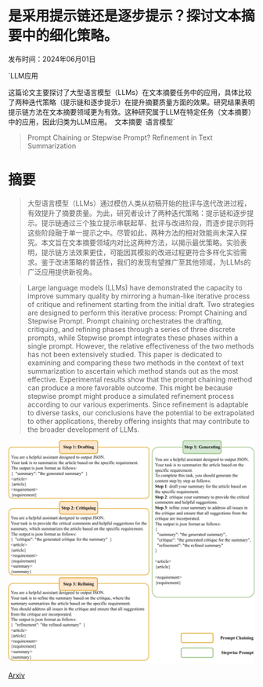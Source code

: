 # 是采用提示链还是逐步提示？探讨文本摘要中的细化策略。

发布时间：2024年06月01日

`LLM应用

这篇论文主要探讨了大型语言模型（LLMs）在文本摘要任务中的应用，具体比较了两种迭代策略（提示链和逐步提示）在提升摘要质量方面的效果。研究结果表明提示链方法在文本摘要领域更为有效。这种研究属于LLM在特定任务（文本摘要）中的应用，因此归类为LLM应用。` `文本摘要` `语言模型`

> Prompt Chaining or Stepwise Prompt? Refinement in Text Summarization

# 摘要

> 大型语言模型（LLMs）通过模仿人类从初稿开始的批评与迭代改进过程，有效提升了摘要质量。为此，研究者设计了两种迭代策略：提示链和逐步提示。提示链通过三个独立提示串联起草、批评与改进阶段，而逐步提示则将这些阶段融于单一提示之中。尽管如此，两种方法的相对效能尚未深入探究。本文旨在文本摘要领域内对比这两种方法，以揭示最优策略。实验表明，提示链方法效果更佳，可能因其模拟的改进过程更符合多样化实验需求。鉴于改进策略的普适性，我们的发现有望推广至其他领域，为LLMs的广泛应用提供新视角。

> Large language models (LLMs) have demonstrated the capacity to improve summary quality by mirroring a human-like iterative process of critique and refinement starting from the initial draft. Two strategies are designed to perform this iterative process: Prompt Chaining and Stepwise Prompt. Prompt chaining orchestrates the drafting, critiquing, and refining phases through a series of three discrete prompts, while Stepwise prompt integrates these phases within a single prompt. However, the relative effectiveness of the two methods has not been extensively studied. This paper is dedicated to examining and comparing these two methods in the context of text summarization to ascertain which method stands out as the most effective. Experimental results show that the prompt chaining method can produce a more favorable outcome. This might be because stepwise prompt might produce a simulated refinement process according to our various experiments. Since refinement is adaptable to diverse tasks, our conclusions have the potential to be extrapolated to other applications, thereby offering insights that may contribute to the broader development of LLMs.

![是采用提示链还是逐步提示？探讨文本摘要中的细化策略。](../../../paper_images/2406.00507/x1.png)

[Arxiv](https://arxiv.org/abs/2406.00507)